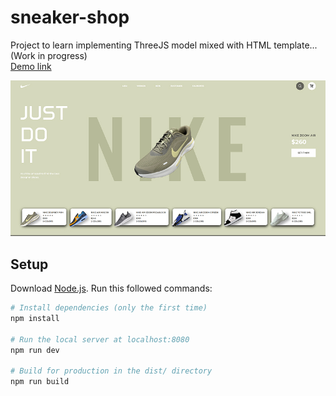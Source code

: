 # sneaker-shop
Project to learn implementing ThreeJS model mixed with HTML template... (Work in progress)<br> 
[Demo link](https://qluback-sneaker-shop.netlify.app/)

![Preview project](./preview.jpg)

## Setup
Download [Node.js](https://nodejs.org/en/download/).
Run this followed commands:

``` bash
# Install dependencies (only the first time)
npm install

# Run the local server at localhost:8080
npm run dev

# Build for production in the dist/ directory
npm run build
```
